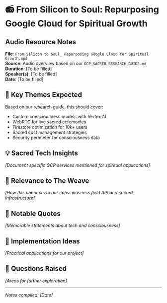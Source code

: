 # 📻 From Silicon to Soul: Repurposing Google Cloud for Spiritual Growth

## Audio Resource Notes

**File**: `From Silicon to Soul_ Repurposing Google Cloud for Spiritual Growth.mp3`  
**Source**: Audio overview based on our `GCP_SACRED_RESEARCH_GUIDE.md`  
**Duration**: [To be filled]  
**Speaker(s)**: [To be filled]  
**Date**: [To be filled]

## 🎯 Key Themes Expected
Based on our research guide, this should cover:
- Custom consciousness models with Vertex AI
- WebRTC for live sacred ceremonies  
- Firestore optimization for 10k+ users
- Sacred cost management strategies
- Security perimeter for consciousness data

## 💡 Sacred Tech Insights
*[Document specific GCP services mentioned for spiritual applications]*

## 🔗 Relevance to The Weave
*[How this connects to our consciousness field API and sacred infrastructure]*

## 📝 Notable Quotes
*[Memorable statements about tech and consciousness]*

## 🚀 Implementation Ideas
*[Practical applications for our project]*

## 🤔 Questions Raised
*[Areas for further exploration]*

---

*Notes compiled: [Date]*